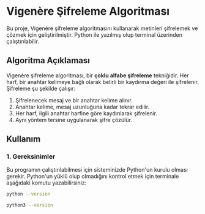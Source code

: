 
# Vigenère Şifreleme Algoritması

Bu proje, Vigenère şifreleme algoritmasını kullanarak metinleri şifrelemek ve çözmek için geliştirilmiştir. Python ile yazılmış olup terminal üzerinden çalıştırılabilir.

## Algoritma Açıklaması

Vigenère şifreleme algoritması, bir **çoklu alfabe şifreleme** tekniğidir. Her harf, bir anahtar kelimeye bağlı olarak belirli bir kaydırma değeri ile şifrelenir. Şifreleme şu şekilde çalışır:

1. Şifrelenecek mesaj ve bir anahtar kelime alınır.
2. Anahtar kelime, mesaj uzunluğuna kadar tekrar edilir.
3. Her harf, ilgili anahtar harfine göre kaydırılarak şifrelenir.
4. Aynı yöntem tersine uygulanarak şifre çözülür.

## Kullanım

### 1. Gereksinimler
Bu programın çalıştırılabilmesi için sisteminizde Python'un kurulu olması gerekir. Python'un yüklü olup olmadığını kontrol etmek için terminale aşağıdaki komutu yazabilirsiniz:

```sh
python --version

python3 --version
